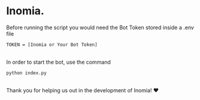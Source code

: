 # Inomia.

Before running the script you would need the Bot Token stored inside a .env file
```
TOKEN = [Inomia or Your Bot Token]
```
\
In order to start the bot, use the command
```
python index.py
```
\
Thank you for helping us out in the development of Inomia! ♥
